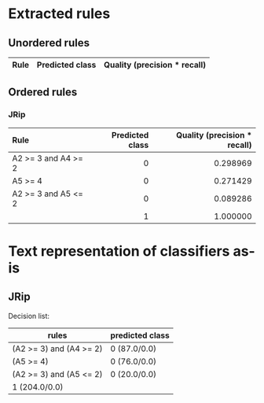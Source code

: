 # Extracted rules

## Unordered rules

| Rule | Predicted class | Quality (precision * recall) |
|:----|----:|----:|

## Ordered rules

### JRip

| Rule | Predicted class | Quality (precision * recall) |
|:----|----:|----:|
| A2 >= 3 and A4 >= 2 | 0 | 0.298969 |
| A5 >= 4 | 0 | 0.271429 |
| A2 >= 3 and A5 <= 2 | 0 | 0.089286 |
|  | 1 | 1.000000 |


# Text representation of classifiers as-is

## JRip

Decision list:

rules | predicted class
---|---
(A2 >= 3) and (A4 >= 2)|0 (87.0/0.0)
(A5 >= 4)|0 (76.0/0.0)
(A2 >= 3) and (A5 <= 2)|0 (20.0/0.0)
|1 (204.0/0.0)


